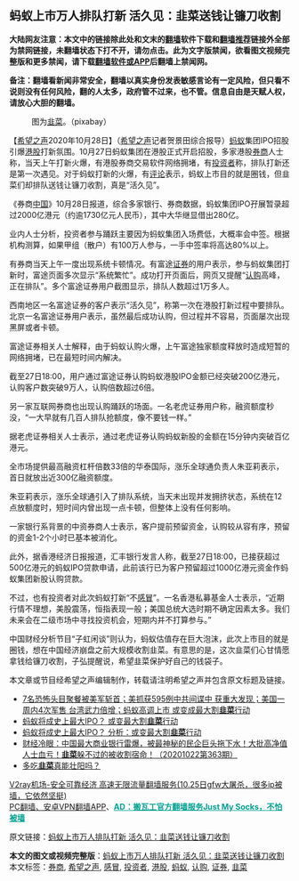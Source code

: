  <h2>蚂蚁上市万人排队打新 活久见：韭菜送钱让镰刀收割</h2> <p class="notice"><b>大陆网友注意：本文中的链接除此处和文末的<a href="https://github.com/bannedbook/fanqiang" >翻墙</a>软件下载和<a href="https://github.com/killgcd/justmysocks/blob/master/README.md">翻墙推荐</a>链接外全部为禁网链接，未翻墙状态下打不开，请勿点击。此为文字版禁闻，欲看图文视频完整版和更多禁闻，请下载<a href="https://github.com/bannedbook/fanqiang">翻墙软件或APP</a>后翻墙上禁闻网。</p><p>备注：翻墙看新闻非常安全，翻墙以真实身份发表敏感言论有一定风险，但只看不说则没有任何风险，翻的人太多，政府管不过来，也不管。信息自由是天赋人权，请放心大胆的翻墙。</b></p>  <div class="entry"> <figure><figcaption>图为<a href="https://www.bannedbook.org/bnews/tag/%e9%9f%ad%e8%8f%9c/" class="st_tag internal_tag" rel="tag" title="标签 韭菜 下的日志">韭菜</a>。（pixabay）</figcaption></figure> <p>【<span class='wp_keywordlink_affiliate'><a href="https://www.soundofhope.org" title="希望之声" target="_blank">希望之声</a></span>2020年10月28日】（<a href="https://www.bannedbook.org/bnews/tag/%e5%b8%8c%e6%9c%9b%e4%b9%8b%e5%a3%b0/" class="st_tag internal_tag" rel="tag" title="标签 希望之声 下的日志">希望之声</a>记者贺景田综合报导）<a href="https://www.bannedbook.org/bnews/tag/%e8%9a%82%e8%9a%81/" class="st_tag internal_tag" rel="tag" title="标签 蚂蚁 下的日志">蚂蚁</a>集团IPO招股引爆<a href="https://www.bannedbook.org/bnews/tag/%e6%b8%af%e8%82%a1/" class="st_tag internal_tag" rel="tag" title="标签 港股 下的日志">港股</a>打新氛围。10月27日蚂蚁集团在港股正式开启招股，多家港股<a href="https://www.bannedbook.org/bnews/tag/%e5%88%b8%e5%95%86/" class="st_tag internal_tag" rel="tag" title="标签 券商 下的日志">券商</a>人士称，当天上午打新火爆，有港股券商交易软件网络拥堵，有<a href="https://www.bannedbook.org/bnews/tag/%e6%8a%95%e8%b5%84%e8%80%85/" class="st_tag internal_tag" rel="tag" title="标签 投资者 下的日志">投资者</a>称，排队打新还是第一次遇见。对于蚂蚁打新的火爆，有<span class='wp_keywordlink_affiliate'><a href="https://www.bannedbook.org/bnews/comments/" title="新闻评论" target="_blank">评论</a></span>表示，蚂蚁上市目的就是圈钱，但韭菜们却排队送钱让镰刀收割，真是“活久见”。</p> <p>《券商<span class='wp_keywordlink_affiliate'><a href="https://www.bannedbook.org/" title="中国" target="_blank">中国</a></span>》10月28日报道，综合多家银行、券商数据，蚂蚁集团IPO孖展暂录超过2000亿港元（约逾1730亿元人民币），其中大华继显借出280亿。</p> <p>业内人士分析，投资者参与踊跃主要因为蚂蚁集团入场费低，大概率会中签。根据机构测算，如果甲组（散户）有100万人参与，一手中签率将高达80%以上。</p> <p>有券商当天上午一度出现系统卡顿情况。有富途<a href="https://www.bannedbook.org/bnews/tag/%E8%AF%81%E5%88%B8/" class="st_tag internal_tag" rel="tag" title="标签 证券 下的日志">证券</a>的用户表示，参与蚂蚁集团打新时，富途页面多次显示“系统繁忙”。成功打开页面后，网页又提醒“<a href="https://www.bannedbook.org/bnews/tag/%E8%AE%A4%E8%B4%AD/" class="st_tag internal_tag" rel="tag" title="标签 认购 下的日志">认购</a>高峰，正在排队”。多个富途证券用户截图显示，排队人数超过1万多人。</p>  <p>西南地区一名富途证券的客户表示“活久见”，称第一次在港股打新过程中要排队。北京一名富途证券用户表示，虽然最后成功认购，但过程并不容易，页面屡次出现黑屏或者卡顿。</p> <p>富途证券相关人士解释，由于蚂蚁认购火爆，上午富途独家额度释放时造成短暂的网络拥堵，已在最短时间内解决。</p> <p>截至27日18:00，用户通过富途证券认购蚂蚁港股IPO金额已经突破200亿港元，认购客户数突破9万人，认购倍数超过6倍。</p> <p>另一家互联网券商也出现认购踊跃的场面。一名老虎证券用户称，融资额度秒没，“一大早就有几百人排队抢额度，像不要钱一样。”</p>  <p>据老虎证券相关人士表示，通过老虎证券认购蚂蚁新股的金额在15分钟内突破百亿港元。</p> <p>全市场提供最高融资杠杆倍数33倍的华泰国际，涨乐全球通负责人朱亚莉表示，首日就放出近300亿融资额度。</p> <p>朱亚莉表示，涨乐全球通引入了排队系统，当天未出现并发拥挤状态，系统在12点放额度时，短时间内曾出现一点卡顿，但整体上没有任何影响。</p> <p>一家银行系背景的中资券商人士表示，客户提前预留资金，认购较从容有序，预留的资金1-2个小时已基本被消化。</p>  <p>此外，据香港经济日报报道，汇丰银行发言人称，截至27日18:00，已接获超过500亿港元的蚂蚁IPO贷款申请，此前该行已为客户预留超过1000亿港元资金作蚂蚁集团新股认购贷款。</p> <p>不过，也有投资者对此次蚂蚁打新“不<a href="https://www.bannedbook.org/bnews/tag/%E6%84%9F%E5%86%92/" class="st_tag internal_tag" rel="tag" title="标签 感冒 下的日志">感冒</a>”。一名香港私募基金人士表示，“近期行情不理想，美股震荡，恒指表现一般；美国总统大选时期不确定因素太多。我们未来会在二级市场中寻找投资机会，短期内并不打算参与。”</p> <p>中国财经分析节目“子虹闲谈”则认为，蚂蚁估值存在巨大泡沫，此次上市目的就是圈钱，想在中国经济崩盘之前大规模收割韭菜。有意思的是，这次韭菜们心甘情愿拿钱给镰刀收割，子弘提醒说，希望韭菜保护好自己的钱袋子。</p> <p>本文章或节目经希望之声编辑制作，转载请注明希望之声并包含原文标题及链接。</p>  <ul class='op-related-articles' title='相关阅读'> <li><a href='https://www.bannedbook.org/bnews/bannedvideo/20201028/1421497.html' target='_blank'>7名恐怖头目聚餐被美军斩首；美抓获595例中共间谍中 获重大发现；美国一周内4次军售 台湾武力倍增；蚂蚁高调上市 或变成最大割<b>韭菜</b>行动</a></li> <li><a href='https://www.bannedbook.org/bnews/cnnews/20201028/1421405.html' target='_blank'>蚂蚁将成史上最大IPO？ 或变最大割<b>韭菜</b>行动</a></li> <li><a href='https://www.bannedbook.org/bnews/comments/20201028/1421359.html' target='_blank'>蚂蚁将成史上最大IPO？ 分析：或变最大割<b>韭菜</b>行动</a></li> <li><a href='https://www.bannedbook.org/bnews/bannedvideo/20201022/1418279.html' target='_blank'>财经冷眼：中国最大商业银行雷爆，被最神秘的民企巨头拖下水！大批高净值人士血亏！<b>韭菜</b>躲不过的被收割宿命！（20201022第363期）</a></li> <li><a href='https://www.bannedbook.org/bnews/health/20201021/1417498.html' target='_blank'>多吃<b>韭菜</b>真能壮阳吗？</a></li> </ul> <p class="texttj"> <a href="https://www.bannedbook.org/forum23/topic22702.html" target="_blank">V2ray机场-安全可靠经济 高速无限流量翻墙服务(10.25日gfw大屠杀，很多ip被墙，它依然坚挺)</a><br/> <a href="https://github.com/bannedbook/fanqiang/wiki/%E7%A6%81%E9%97%BB%E7%BD%91%E5%AE%89%E5%8D%93%E7%BF%BB%E5%A2%99%E6%96%B0%E9%97%BBAPP" target="_blank">PC翻墙、安卓VPN翻墙APP</a>、<span onclick="window.open('https://github.com/killgcd/justmysocks/blob/master/README.md')" style="font-weight:bold;color:#00A191;cursor:pointer;text-decoration:underline;outline:none">AD：搬瓦工官方翻墙服务Just My Socks，不怕被墙</span></p><p>原文链接：<a class="src_link"  href="https://www.soundofhope.org/post/436996" target="_blank">蚂蚁上市万人排队打新 活久见：韭菜送钱让镰刀收割</a></p><a name='sharetosocial'></a>       <div><b>本文的图文或视频完整版</b>：<a href='https://www.bannedbook.org/bnews/comments/20201029/1421942.html'>蚂蚁上市万人排队打新 活久见：韭菜送钱让镰刀收割</a></div>  </div><!--END ENTRY--> <div class="postfooter"> <div>本文标签：<a href="https://www.bannedbook.org/bnews/tag/%e5%88%b8%e5%95%86/" rel="tag">券商</a>, <a href="https://www.bannedbook.org/bnews/tag/%e5%b8%8c%e6%9c%9b%e4%b9%8b%e5%a3%b0/" rel="tag">希望之声</a>, <a href="https://www.bannedbook.org/bnews/tag/%E6%84%9F%E5%86%92/" rel="tag">感冒</a>, <a href="https://www.bannedbook.org/bnews/tag/%e6%8a%95%e8%b5%84%e8%80%85/" rel="tag">投资者</a>, <a href="https://www.bannedbook.org/bnews/tag/%e6%b8%af%e8%82%a1/" rel="tag">港股</a>, <a href="https://www.bannedbook.org/bnews/tag/%e8%9a%82%e8%9a%81/" rel="tag">蚂蚁</a>, <a href="https://www.bannedbook.org/bnews/tag/%E8%AE%A4%E8%B4%AD/" rel="tag">认购</a>, <a href="https://www.bannedbook.org/bnews/tag/%E8%AF%81%E5%88%B8/" rel="tag">证券</a>, <a href="https://www.bannedbook.org/bnews/tag/%e9%9f%ad%e8%8f%9c/" rel="tag">韭菜</a></div>  </div><!--END POSTFOOTER--> 